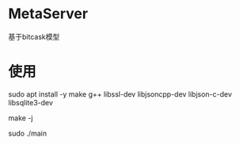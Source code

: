 # MetaServer
基于bitcask模型

# 使用
sudo apt install -y make g++ libssl-dev libjsoncpp-dev libjson-c-dev libsqlite3-dev

make -j

sudo ./main
